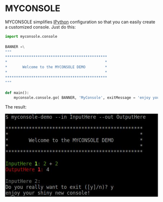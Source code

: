 # MYCONSOLE

MYCONSOLE simplifies [IPython](ipython.org) configuration so that you can easily create a customized console. Just do this:

```python
import myconsole.console

BANNER =\
"""
***********************************************
*                                             *
*       Welcome to the MYCONSOLE DEMO         *
*                                             *
***********************************************
"""

def main():
    myconsole.console.go( BANNER, 'MyConsole', exitMessage = 'enjoy your shiny new console!' )
```

The result:

![picture](https://raw.githubusercontent.com/haarcuba/myconsole/master/myconsole.jpg "")
